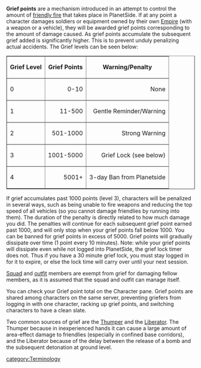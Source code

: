 **Grief points** are a mechanism introduced in an attempt to control the
amount of [friendly fire](friendly_fire.md) that takes place in
PlanetSide. If at any point a character damages soldiers or equipment
owned by their own [Empire](Empire.md) (with a weapon or a
vehicle), they will be awarded grief points corresponding to the amount
of damage caused. As grief points accumulate the subsequent grief added
is significantly higher. This is to prevent unduly penalizing actual
accidents. The Grief levels can be seen below:

<table border="1">
<tr>
<td align="center">

<b>Grief Level</b>

</td>
<td
align="center">

<b>Grief Points</b>

</td>
<td
align="center">

<b>Warning/Penalty</b>

</tr>
<tr>
<td>

0

</td>
<td align="right">

0-10

</td>
<td
align="right">

None

</td>
</tr>
<tr>
<td>

1

</td>
<td align="right">

11-500

</td>
<td
align="right">

Gentle Reminder/Warning

</td>
</tr>
<tr>
<td>

2

</td>
<td align="right">

501-1000

</td>
<td
align="right">

Strong Warning

</td>
</tr>
<tr>
<td>

3

</td>
<td align="right">

1001-5000

</td>
<td
align="right">

Grief Lock (see below)

</td>
</tr>
<tr>
<td>

4

</td>
<td align="right">

5001+

</td>
<td
align="right">

3-day Ban from Planetside

</td>
</tr>
</table>

If grief accumulates past 1000 points (level 3), characters will be
penalized in several ways, such as being unable to fire weapons and
reducing the top speed of all vehicles (so you cannot damage friendlies
by running into them). The duration of the penalty is directly related
to how much damage you did. The penalties will continue for each
subsequent grief point earned past 1000, and will only stop when your
grief points fall below 1000. You can be banned for grief points in
excess of 5000. Grief points will gradually dissipate over time (1 point
every 10 minutes). Note: while your grief points will dissipate even
while not logged into PlanetSide, the grief lock timer does not. Thus if
you have a 30 minute grief lock, you must stay logged in for it to
expire, or else the lock time will carry over until your next session.

[Squad](Squad.md) and [outfit](outfit.md) members are
exempt from grief for damaging fellow members, as it is assumed that the
squad and outfit can manage itself.

You can check your Grief point total on the Character pane. Grief points
are shared among characters on the same server, preventing griefers from
logging in with one character, racking up grief points, and switching
characters to have a clean slate.

Two common sources of grief are the [Thumper](Thumper.md) and
the [Liberator](Liberator.md). The Thumper because in
inexperienced hands it can cause a large amount of area-effect damage to
friendlies (especially in confined base corridors), and the Liberator
because of the delay between the release of a bomb and the subsequent
detonation at ground level.

[category:Terminology](category:Terminology.md)

